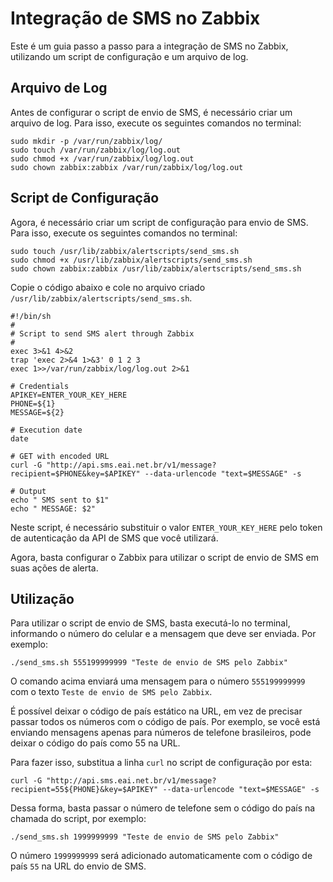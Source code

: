 Integração de SMS no Zabbix
===========================

Este é um guia passo a passo para a integração de SMS no Zabbix, utilizando um script de configuração e um arquivo de log.

Arquivo de Log
--------------

Antes de configurar o script de envio de SMS, é necessário criar um arquivo de log. Para isso, execute os seguintes comandos no terminal:

```
sudo mkdir -p /var/run/zabbix/log/ 
sudo touch /var/run/zabbix/log/log.out 
sudo chmod +x /var/run/zabbix/log/log.out 
sudo chown zabbix:zabbix /var/run/zabbix/log/log.out
```

Script de Configuração
----------------------

Agora, é necessário criar um script de configuração para envio de SMS. Para isso, execute os seguintes comandos no terminal:

```
sudo touch /usr/lib/zabbix/alertscripts/send_sms.sh 
sudo chmod +x /usr/lib/zabbix/alertscripts/send_sms.sh 
sudo chown zabbix:zabbix /usr/lib/zabbix/alertscripts/send_sms.sh
```

Copie o código abaixo e cole no arquivo criado `/usr/lib/zabbix/alertscripts/send_sms.sh`.

```
#!/bin/sh
#
# Script to send SMS alert through Zabbix
#
exec 3>&1 4>&2
trap 'exec 2>&4 1>&3' 0 1 2 3
exec 1>>/var/run/zabbix/log/log.out 2>&1

# Credentials
APIKEY=ENTER_YOUR_KEY_HERE
PHONE=${1}
MESSAGE=${2}

# Execution date
date

# GET with encoded URL
curl -G "http://api.sms.eai.net.br/v1/message?recipient=$PHONE&key=$APIKEY" --data-urlencode "text=$MESSAGE" -s

# Output
echo " SMS sent to $1"
echo " MESSAGE: $2"

```

Neste script, é necessário substituir o valor `ENTER_YOUR_KEY_HERE` pelo token de autenticação da API de SMS que você utilizará.

Agora, basta configurar o Zabbix para utilizar o script de envio de SMS em suas ações de alerta.

Utilização
----------

Para utilizar o script de envio de SMS, basta executá-lo no terminal, informando o número do celular e a mensagem que deve ser enviada. Por exemplo:

```
./send_sms.sh 555199999999 "Teste de envio de SMS pelo Zabbix"
```

O comando acima enviará uma mensagem para o número `555199999999` com o texto `Teste de envio de SMS pelo Zabbix`.

É possível deixar o código de país estático na URL, em vez de precisar passar todos os números com o código de país. Por exemplo, se você está enviando mensagens apenas para números de telefone brasileiros, pode deixar o código do país como 55 na URL.

Para fazer isso, substitua a linha `curl` no script de configuração por esta:

```
curl -G "http://api.sms.eai.net.br/v1/message?recipient=55${PHONE}&key=$APIKEY" --data-urlencode "text=$MESSAGE" -s
```

Dessa forma, basta passar o número de telefone sem o código do país na chamada do script, por exemplo:

```
./send_sms.sh 1999999999 "Teste de envio de SMS pelo Zabbix"
```

O número `1999999999` será adicionado automaticamente com o código de país `55` na URL do envio de SMS.
